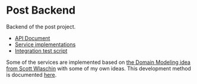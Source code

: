 # Post Backend

Backend of the post project.

* [API Document](./api-document)
* [Service implementations](./services)
* [Integration test script](./integration-test)

Some of the services are implemented based on [the Domain Modeling idea from Scott Wlaschin](https://pragprog.com/titles/swdddf/domain-modeling-made-functional/) with some of my own ideas. This development method is documented [here](fdm.md).
